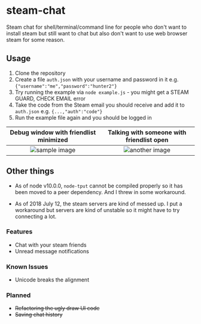 # steam-chat
Steam chat for shell/terminal/command line for people who don't want to install steam but still
want to chat but also don't want to use web browser steam for some reason.

## Usage
1. Clone the repository
2. Create a file `auth.json` with your username and password in it e.g. `{"username":"me","password":"hunter2"}`
3. Try running the example via `node example.js` - you might get a STEAM GUARD, CHECK EMAIL error
4. Take the code from the Steam email you should receive and add it to `auth.json` e.g. `{...,"auth":"code"}`
5. Run the example file again and you should be logged in

Debug window with friendlist minimized           | Talking with someone with friendlist open
:-----------------------------------------------:|:-----------------------------------------------:
![sample image](https://i.imgur.com/DKRPe7T.png) |![another image](https://i.imgur.com/T5dVrpn.png)

## Other things
* As of node v10.0.0, `node-tput` cannot be compiled properly so it has been moved to a peer dependency.
And I threw in some workaround.

* As of 2018 July 12, the steam servers are kind of messed up. I put a workaround but servers
are kind of unstable so it might have to try connecting a lot.

### Features
- Chat with your steam friends
- Unread message notifications

### Known Issues
- Unicode breaks the alignment

### Planned
- ~~Refactoring the ugly draw UI code~~
- ~~Saving chat history~~
